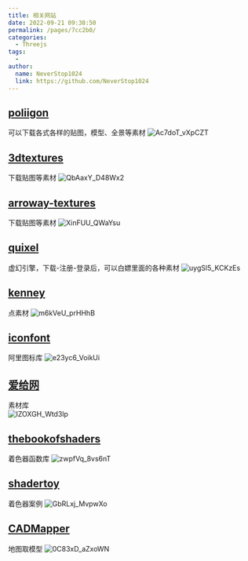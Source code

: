 ```yaml
---
title: 相关网站
date: 2022-09-21 09:38:50
permalink: /pages/7cc2b0/
categories:
  - Threejs
tags:
  - 
author: 
  name: NeverStop1024
  link: https://github.com/NeverStop1024
---
```

## [poliigon](https://www.poliigon.com/)
可以下载各式各样的贴图，模型、全景等素材
![Ac7doT_vXpCZT](https://cdn.jsdelivr.net/gh/NeverStop1024/images-store@main/blog/Ac7doT_vXpCZT.png)
## [3dtextures](https://3dtextures.me/) 
下载贴图等素材
![QbAaxY_D48Wx2](https://cdn.jsdelivr.net/gh/NeverStop1024/images-store@main/blog/QbAaxY_D48Wx2.png)
## [arroway-textures](https://www.arroway-textures.ch/) 
下载贴图等素材
![XinFUU_QWaYsu](https://cdn.jsdelivr.net/gh/NeverStop1024/images-store@main/blog/XinFUU_QWaYsu.png)
## [quixel](https://quixel.com/)
虚幻引擎，下载-注册-登录后，可以白嫖里面的各种素材
![uygSl5_KCKzEs](https://cdn.jsdelivr.net/gh/NeverStop1024/images-store@main/blog/uygSl5_KCKzEs.jpg)
## [kenney](https://kenney.nl/assets/particle-pack)
点素材
![m6kVeU_prHHhB](https://cdn.jsdelivr.net/gh/NeverStop1024/images-store@main/blog/m6kVeU_prHHhB.png)

## [iconfont](https://www.iconfont.cn/)
阿里图标库
![e23yc6_VoikUi](https://cdn.jsdelivr.net/gh/NeverStop1024/images-store@main/blog/e23yc6_VoikUi.png)

## [爱给网](https://www.aigei.com/) 
素材库  
![IZOXGH_Wtd3lp](https://cdn.jsdelivr.net/gh/NeverStop1024/images-store@main/blog/IZOXGH_Wtd3lp.png)

## [thebookofshaders](https://thebookofshaders.com/?lan=ch)
着色器函数库
![zwpfVq_8vs6nT](https://cdn.jsdelivr.net/gh/NeverStop1024/images-store@main/blog/zwpfVq_8vs6nT.png)

## [shadertoy](https://www.shadertoy.com/) 
着色器案例
![GbRLxj_MvpwXo](https://cdn.jsdelivr.net/gh/NeverStop1024/images-store@main/blog/GbRLxj_MvpwXo.png)

## [CADMapper](https://cadmapper.com/pro/home)
地图取模型
![0C83xD_aZxoWN](https://cdn.jsdelivr.net/gh/NeverStop1024/images-store@main/blog/0C83xD_aZxoWN.png)
